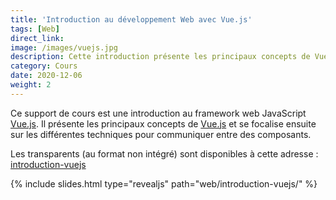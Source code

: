 ```yaml
---
title: 'Introduction au développement Web avec Vue.js'
tags: [Web]
direct_link:
image: /images/vuejs.jpg
description: Cette introduction présente les principaux concepts de Vue.js et se focalise ensuite sur les différentes techniques pour communiquer entre des composants.
category: Cours
date: 2020-12-06
weight: 2
---
```


Ce support de cours est une introduction au framework web JavaScript <a target="_blank" href="https://vuejs.org/">Vue.js</a>. Il présente les principaux concepts de <a target="_blank" href="https://vuejs.org/">Vue.js</a> et se focalise ensuite sur les différentes techniques pour communiquer entre des composants.

Les transparents (au format non intégré) sont disponibles à cette adresse : [introduction-vuejs](/slides/web/introduction-vuejs)

{% include slides.html type="revealjs" path="web/introduction-vuejs/" %}
